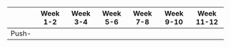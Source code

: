 | | Week 1-2 |  Week 3-4 | Week 5-6 | Week 7-8 | Week 9-10 | Week 11-12 |
| ---- | ---- | ----- | ------ | ----- | ----- | ----- |
| Push-